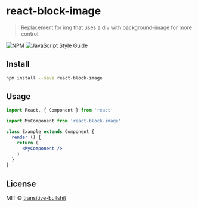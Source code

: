# react-block-image

> Replacement for img that uses a div with background-image for more control.

[![NPM](https://img.shields.io/npm/v/react-block-image.svg)](https://www.npmjs.com/package/react-block-image) [![JavaScript Style Guide](https://img.shields.io/badge/code_style-standard-brightgreen.svg)](https://standardjs.com)

## Install

```bash
npm install --save react-block-image
```

## Usage

```jsx
import React, { Component } from 'react'

import MyComponent from 'react-block-image'

class Example extends Component {
  render () {
    return (
      <MyComponent />
    )
  }
}
```

## License

MIT © [transitive-bullshit](https://github.com/transitive-bullshit)
